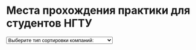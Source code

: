 # Места прохождения практики для студентов НГТУ
<!DOCTYPE HTML PUBLIC '-//W3C//DTD HTML 4.01 Transitional//EN' 'http://www.w3.org/TR/html4/loose.dtd'>
<html>
<head>
<meta http-equiv='Content-Type' content='text/html; charset=utf8'>
<link rel="stylesheet" href="http://sergey-oganesyan.ru/wp-content/uploads/2014/01/stylepromer.css" type="text/css" />
<title>Р’СЃРїР»С‹РІР°СЋС‰РµРµ РѕРєРЅРѕ РЅР° javascript - Seo Р±Р»РѕРі sergey-oganesyan.ru</title>
<style type="text/css">
	
	#wrap{
		display: none;
		opacity: 0.8;
		position: fixed;
		left: 0;
		right: 0;
		top: 0;
		bottom: 0;
		padding: 16px;
		background-color: rgba(1, 1, 1, 0.725);
		z-index: 100;
		overflow: auto;
	}
	
	#window{
		width: 400px;
		height: 400px;
		margin: 50px auto;
		display: none;
		background: #fff;
		z-index: 200;
		position: fixed;
		left: 0;
		right: 0;
		top: 0;
		bottom: 0;
		padding: 16px;
	}
	
	.close{
		margin-left: 364px;
		margin-top: 4px;
		cursor: pointer;
	}
	
</style>
</head>
<body>
  <meta charset="utf-8">
<select><option selected> Выберите тип сортировки компаний:</option>
<option>По наименованию факультета</option>
<option>По наименованию направления обучения</option></select>
<html>
		<script type="text/javascript">

					//Р¤СѓРЅРєС†РёСЏ РїРѕРєР°Р·Р°
			function show(state){

					document.getElementById('window').style.display = state;			
					document.getElementById('wrap').style.display = state; 			
			}
			
		</script>
					<!-- Р—Р°РґРЅРёР№ РїСЂРѕР·СЂР°С‡РЅС‹Р№ С„РѕРЅ-->
		<div onclick="show('none')" id="wrap"></div>

					<!-- РЎР°РјРѕ РѕРєРЅРѕ-->
			<div id="window">
						
						 <!-- РљР°СЂС‚РёРЅРєР° РєСЂРµСЃС‚РёРєР°-->
				<img class="close" onclick="show('none')" src="http://sergey-oganesyan.ru/wp-content/uploads/2014/01/close.png">
					
						<!-- РљР°СЂС‚РёРЅРєР° ipad'a-->
				<img  style="margin: 20px 0 0 50px;" src="http://sergey-oganesyan.ru/wp-content/uploads/2014/01/ipad.png">
				
				<center>
							
					<a href="http://sergey-oganesyan.ru/javascript-s-primerami/kak-sdelat-vsplyvayushee-okno.html" class="myButton">Р’РµСЂРЅСѓС‚СЊСЃСЏ Рє СЃС‚Р°С‚СЊРµ</a> 
					<a class="myButton" href="http://sergey-oganesyan.ru/">sergey-oganesyan.ru</a>
				</center>
				
			</div>

		<center><button class="myButton" onclick="show('block')">РџРѕРєР°Р·Р°С‚СЊ РѕРєРЅРѕ</button></center>	
		
		<center><br>
			<a href="http://sergey-oganesyan.ru/javascript-s-primerami/kak-sdelat-vsplyvayushee-okno.html" class="myButton">Р’РµСЂРЅСѓС‚СЊСЃСЏ Рє СЃС‚Р°С‚СЊРµ</a> 
			<a class="myButton" href="http://sergey-oganesyan.ru/">sergey-oganesyan.ru</a>
		</center>
		
</body>
</html>
</style>
</body>
</html>

